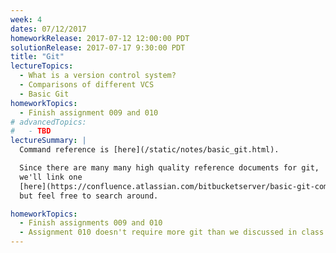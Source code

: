 ```yaml
---
week: 4
dates: 07/12/2017
homeworkRelease: 2017-07-12 12:00:00 PDT
solutionRelease: 2017-07-17 9:30:00 PDT
title: "Git"
lectureTopics:
  - What is a version control system?
  - Comparisons of different VCS
  - Basic Git
homeworkTopics:
  - Finish assignment 009 and 010
# advancedTopics:
#   - TBD
lectureSummary: |
  Command reference is [here](/static/notes/basic_git.html).

  Since there are many many high quality reference documents for git,
  we'll link one
  [here](https://confluence.atlassian.com/bitbucketserver/basic-git-commands-776639767.html)
  but feel free to search around.

homeworkTopics:
  - Finish assignments 009 and 010
  - Assignment 010 doesn't require more git than we discussed in class.
---
```

